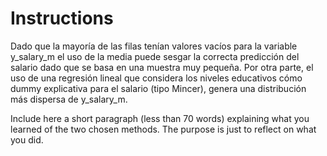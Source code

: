 # Instructions

Dado que la mayoría de las filas tenían valores vacíos para la variable y_salary_m el uso de la media puede sesgar la correcta predicción del salario dado que se basa en una muestra muy pequeña. Por otra parte, el uso de una regresión lineal que considera los niveles educativos cómo dummy explicativa para el salario (tipo Mincer), genera una distribución más dispersa de y_salary_m. 


Include here a short paragraph (less than 70 words) explaining what you 
learned of the two chosen methods. The purpose is just to reflect on what
you did. 
